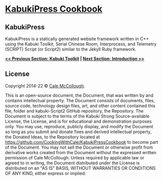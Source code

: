 # [KabukiPress Cookbook](../ReadMe.md)

## KabukiPress

KabukiPress is a statically generated website framework written in C++ using the Kabuki Toolkit, Serial Chinese Room, Interprocess, and Telemetry (SCRIPT) Script (or Script2) similar to the Jekyll Ruby framework.

**[<< Previous Section: Kabuki Toolkit](../KabukiToolkit/ReadMe.md) | [Next Section: Introduction >>](../Introduction/ReadMe.md)**

## License

Copyright 2014-22 © [Cale McCollough](https://cookingwithcale.org).

This is an open-source document, the Document, that was written by and contains intellectual property. The Document consists of documents, files, source code, technology design files, art, and other content contained this file, folder and kabuki-Script2 GitHub repository, the Repository. The Document is subject to the terms of the Kabuki Strong Source-available License, the License, and is for educational and demonstration purposes only. You may use, reproduce, publicly display, and modify the Document so long as you submit and donate fixes and derived intellectual property, the Donated Ideas, to the Repository located at <https://github.com/CookingWithCale/KabukiPressCookbook> to become part of the Document. You may not sell the Document or otherwise profit from derivative works created from the Document without the expressed written permission of Cale McCollough. Unless required by applicable law or agreed to in writing, the Document distributed under the License is distributed on an "AS IS" BASIS, WITHOUT WARRANTIES OR CONDITIONS OF ANY KIND, either express or implied.
